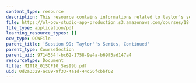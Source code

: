 ```yaml
---
content_type: resource
description: This resource contains informations related to taylor's series.
file: https://ol-ocw-studio-app-production.s3.amazonaws.com/courses/18-01sc-single-variable-calculus-fall-2010/0d2a3329ac099f334a1d44c56fcbbf62_MIT18_01SCF10_Ses99b.pdf
file_type: application/pdf
learning_resource_types: []
ocw_type: OCWFile
parent_title: 'Session 99: Taylor''s Series, Continued'
parent_type: CourseSection
parent_uid: 9714534f-bc62-1758-9e4a-b69f5ad147a4
resourcetype: Document
title: MIT18_01SCF10_Ses99b.pdf
uid: 0d2a3329-ac09-9f33-4a1d-44c56fcbbf62
---
```

